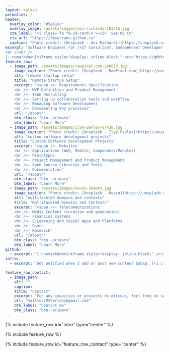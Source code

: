 ```yaml
---
layout: splash
permalink: /
header:
  overlay_color: "#5e616c"
  overlay_image: /assets/images/avi-richards-183715.jpg
  cta_label: "<i class='fa fa-id-card-o'></i>  See my CV"
  cta_url: "https://lmserrano.github.io"
  caption: "Photo credit: [Unsplash - Avi Richards](https://unsplash.com/@avirichards)"
excerpt: 'Software Engineer.<br />IT Consultant, Independent Developer and Freelancer.<br /><small>Full Stack & DevOps. Product Development. Remote Tech Startups Setup.</small>
<br /><br />
{::nomarkdown}<iframe style="display: inline-block;" src="https://ghbtns.com/github-btn.html?user=lmserrano&type=follow&count=true&size=large" frameborder="0" scrolling="0" width="280px" height="30px"></iframe> {:/nomarkdown}'
feature_row:
  - image_path: /assets/images/rawpixel-com-296613.jpg
    image_caption: "Photo credit: [Unsplash - RawPixel.com](https://unsplash.com/@rawpixel)"
    alt: "remote startup setup"
    title: "Remote Startup Setup"
    excerpt: "<span />- Requirements Specification
    <br />- MVP Definition and Product Management
    <br />- Team Recruiting
    <br />- Setting up collaboration tools and workflow
    <br />- Managing Software Development
    <br />- Documenting key processes"
    url: "/about/"
    btn_class: "btn--primary"
    btn_label: "Learn More"
  - image_path: /assets/images/ilya-pavlov-87438.jpg
    image_caption: "Photo credit: [Unsplash - Ilya Pavlov](https://unsplash.com/@ilyapavlov)"
    alt: "custom software development projects"
    title: "Custom Software Development Projects"
    excerpt: "<span />- Websites
    <br />- Applications (Web, Mobile, Components/Modules)
    <br />- Prototypes
    <br />- Project Management and Product Management
    <br />- Open Source Libraries and Tools
    <br />- Documentation"
    url: "/about/"
    btn_class: "btn--primary"
    btn_label: "Learn More"
  - image_path: /assets/images/kevin-364843.jpg
    image_caption: "Photo credit: [Unsplash - Kevin](https://unsplash.com/@ikukevk)"
    alt: "multifaceted domains and contexts"
    title: "Multifaceted Domains and Contexts"
    excerpt: "<span />- Telecommunications
    <br />- Media Content (curation and generation)
    <br />- Financial systems
    <br />- E-Learning and Social Apps and Platforms
    <br />- Games
    <br />- Research"
    url: "/about/"
    btn_class: "btn--primary"
    btn_label: "Learn More"
github:
  - excerpt: '{::nomarkdown}<iframe style="display: inline-block;" src="https://ghbtns.com/github-btn.html?user=lmserrano&type=follow&count=true&size=large" frameborder="0" scrolling="0" width="280px" height="30px"></iframe> {:/nomarkdown}'
intro:
  - excerpt: 'Get notified when I add or post new content &nbsp; [<i class="fa fa-twitter"></i> @LuisMigSerrano](https://twitter.com/LuisMigSerrano){: .btn .btn--twitter} [<i class="fa fa-paypal"></i> Tip Me](https://www.paypal.me/LuisMiguelSerrano){: .btn .btn--primary}'

feature_row_contact:
  - image_path:
    alt: ""
    caption: 
    title: "Contact"
    excerpt: 'For any inquiries or projects to discuss, feel free to send me an email.'
    url: "mailto:LMSSerrano@gmail.com"
    btn_label: "Contact me"
    btn_class: "btn--primary"
---
```


{% include feature_row id="intro" type="center" %}

{% include feature_row %}

{% include feature_row id="feature_row_contact" type="center" %}